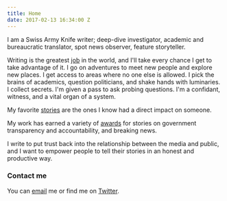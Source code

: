 ```yaml
---
title: Home
date: 2017-02-13 16:34:00 Z
---
```


I am a Swiss Army Knife writer; deep-dive investigator, academic and bureaucratic  translator, spot news observer, feature storyteller.

Writing is the greatest [job](resume.html) in the world, and I'll take every chance I get to take advantage of it. I go on adventures to meet new people and explore new places. I get access to areas where no one else is allowed. I pick the brains of academics, question politicians, and shake hands with luminaries. I collect secrets. I'm given a pass to ask probing questions. I'm a confidant, witness, and a vital organ of a system.

My favorite [stories](writing.html) are the ones I know had a direct impact on someone.

My work has earned a variety of [awards](awards.html) for stories on government transparency and accountability, and breaking news.

I write to put trust back into the relationship between the media and public, and I want to empower people to tell their stories in an honest and productive way.

### Contact me

You can [email](mailto:masomers@gmail.com) me or find me on [Twitter](https://twitter.com/meredithsomers?lang=en).
